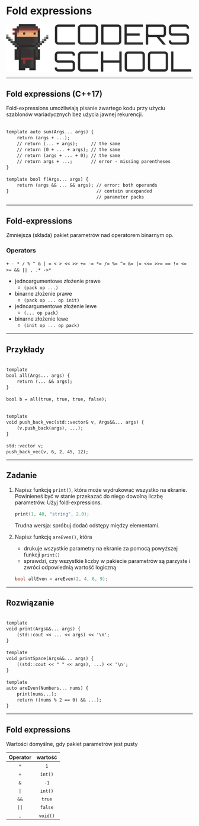 <!-- .slide: data-background="#111111" -->

# Fold expressions

<a href="https://coders.school">
    <img width="500" src="../img/coders_school_logo.png" alt="Coders School" class="plain">
</a>

___

## Fold expressions (C++17)

Fold-expressions umożliwiają pisanie zwartego kodu przy użyciu szablonów wariadycznych bez użycia jawnej rekurencji.

<pre class="fragment"><code class="cpp" data-trim>
template<typename... Args> auto sum(Args... args) {
    return (args + ...);
    // return (... + args);     // the same
    // return (0 + ... + args); // the same
    // return (args + ... + 0); // the same
    // return args + ...;       // error - missing parentheses
}

template<typename... Args> bool f(Args... args) {
    return (args && ... && args); // error: both operands
}                                 // contain unexpanded
                                  // parameter packs
</code></pre>
<!-- .element: class="fragment fade-in" -->

___

## Fold-expressions

Zmniejsza (składa) pakiet parametrów nad operatorem binarnym op.

### Operators
<!-- .element: class="fragment fade-in" -->

`+ - * / % ^ & | = < > << >> += -= *= /= %= ^= &= |= <<= >>= == != <= >= && || , .* ->*`
<!-- .element: class="fragment fade-in" -->

* <!-- .element: class="fragment fade-in" --> jednoargumentowe złożenie prawe
  * `(pack op ...)`
* <!-- .element: class="fragment fade-in" --> binarne złożenie prawe
  * `(pack op ... op init)`
* <!-- .element: class="fragment fade-in" --> jednoargumentowe złożenie lewe
  * `(... op pack)`
* <!-- .element: class="fragment fade-in" --> binarne złożenie lewe
  * `(init op ... op pack)`

___

## Przykłady

<pre class="fragment"><code class="cpp" data-trim>
template<typename... Args>
bool all(Args... args) {
    return (... && args);
}

bool b = all(true, true, true, false);
</code></pre>
<!-- .element: class="fragment fade-in" -->

<pre class="fragment"><code class="cpp" data-trim>
template<typename T, typename... Args>
void push_back_vec(std::vector<T>& v, Args&&... args) {
    (v.push_back(args), ...);
}

std::vector<int> v;
push_back_vec(v, 6, 2, 45, 12);
</code></pre>
<!-- .element: class="fragment fade-in" -->

___

## Zadanie

1. Napisz funkcję `print()`, która może wydrukować wszystko na ekranie. Powinieneś być w stanie przekazać do niego dowolną liczbę parametrów. Użyj fold-expressions.

    ```cpp
    print(1, 40, "string", 2.0);
    ```

    Trudna wersja: spróbuj dodać odstępy między elementami.

2. Napisz funkcję `areEven()`, która

   * drukuje wszystkie parametry na ekranie za pomocą powyższej funkcji `print()`
   * sprawdzi, czy wszystkie liczby w pakiecie parametrów są parzyste i zwróci odpowiednią wartość logiczną

    ```cpp
    bool allEven = areEven(2, 4, 6, 9);
    ```

___

## Rozwiązanie

<pre class="fragment"><code class="cpp" data-trim>
template<typename ...Args>
void print(Args&&... args) {
    (std::cout << ... << args) << '\n';
}

template<typename ...Args>
void printSpace(Args&&... args) {
    ((std::cout << " " << args), ...) << '\n';
}

template<typename... Numbers>
auto areEven(Numbers... nums) {
    print(nums...);
    return ((nums % 2 == 0) && ...);
}
</code></pre>
<!-- .element: class="fragment fade-in" -->

___

## Fold expressions

Wartości domyślne, gdy pakiet parametrów jest pusty

| Operator |  wartość   |
| :------: | :------: |
|   `*`    |   `1`    |
|   `+`    | `int()`  |
|   `&`    |   `-1`   |
|   `\|`    | `int()`  |
|   `&&`   |  `true`  |
|   `\|\|`   | `false`  |
|   `,`    | `void()` |
